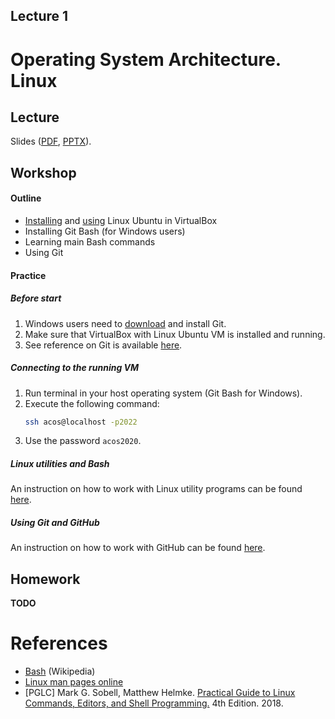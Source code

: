 Lecture 1
---

# Operating System Architecture. Linux

## Lecture

Slides ([PDF](OS_Lecture_01.pdf), [PPTX](OS_Lecture_01.pptx)).

## Workshop

#### Outline

* [Installing](../../software/ubuntu_install.md) and [using](../../software/ubuntu.md) Linux Ubuntu in VirtualBox
* Installing Git Bash (for Windows users)
* Learning main Bash commands
* Using Git

#### Practice

##### Before start

1. Windows users need to [download](https://git-scm.com/downloads) and install Git.
1. Make sure that VirtualBox with Linux Ubuntu VM is installed and running.
1. See reference on Git is available [here](https://git-scm.com/book/en/v2).

##### Connecting to the running VM

1. Run terminal in your host operating system (Git Bash for Windows).
1. Execute the following command:
   ```bash
   ssh acos@localhost -p2022
   ```
1. Use the password `acos2020`.

##### Linux utilities and Bash

An instruction on how to work with Linux utility programs can be found [here](../../software/git.md).

##### Using Git and GitHub

An instruction on how to work with GitHub can be found [here](../../software/git.md).

## Homework

__TODO__

# References

* [Bash](https://en.wikipedia.org/wiki/Bash_%28Unix_shell%29) (Wikipedia)
* [Linux man pages online](https://man7.org/linux/man-pages/index.html)
* [PGLC] Mark G. Sobell, Matthew Helmke.
  [Practical Guide to Linux Commands, Editors, and Shell Programming.](
  https://www.pearson.com/store/p/practical-guide-to-linux-commands-editors-and-shell-programming-a/P100000878019/9780134774602)
  4th Edition. 2018.
